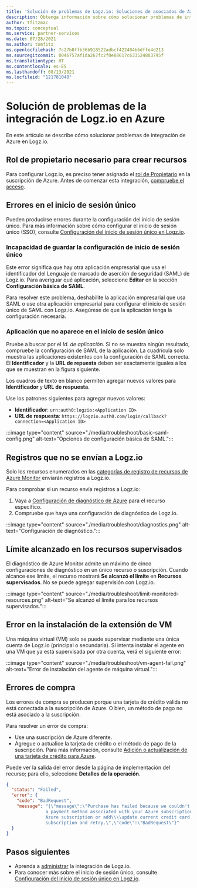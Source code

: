 ```yaml
---
title: 'Solución de problemas de Logz.io: Soluciones de asociados de Azure'
description: Obtenga información sobre cómo solucionar problemas de integración de Azure en Logz.io.
author: tfitzmac
ms.topic: conceptual
ms.service: partner-services
ms.date: 07/28/2021
ms.author: tomfitz
ms.openlocfilehash: 7c27b8ffb36b918522adbcf422484b6dffe4d213
ms.sourcegitcommit: 0046757af1da267fc2f0e88617c633524883795f
ms.translationtype: HT
ms.contentlocale: es-ES
ms.lasthandoff: 08/13/2021
ms.locfileid: "121781040"
---
```

# <a name="troubleshoot-logzio-integration-with-azure"></a>Solución de problemas de la integración de Logz.io en Azure

En este artículo se describe cómo solucionar problemas de integración de Azure en Logz.io.

## <a name="owner-role-needed-to-create-resource"></a>Rol de propietario necesario para crear recursos

Para configurar Logz.io, es preciso tener asignado el [rol de Propietario](../../role-based-access-control/rbac-and-directory-admin-roles.md#azure-roles) en la suscripción de Azure. Antes de comenzar esta integración, [compruebe el acceso](../../role-based-access-control/check-access.md).

## <a name="single-sign-on-errors"></a>Errores en el inicio de sesión único

Pueden producirse errores durante la configuración del inicio de sesión único. Para más información sobre cómo configurar el inicio de sesión único (SSO), consulte [Configuración del inicio de sesión único en Logz.io](setup-sso.md).

### <a name="unable-to-save-single-sign-on-settings"></a>Incapacidad de guardar la configuración de inicio de sesión único

Este error significa que hay otra aplicación empresarial que usa el identificador del Lenguaje de marcado de aserción de seguridad (SAML) de Logz.io. Para averiguar qué aplicación, seleccione **Editar** en la sección **Configuración básica de SAML**.

Para resolver este problema, deshabilite la aplicación empresarial que usa SAML o use otra aplicación empresarial para configurar el inicio de sesión único de SAML con Logz.io. Asegúrese de que la aplicación tenga la configuración necesaria.

### <a name="application-not-shown-in-single-sign-on"></a>Aplicación que no aparece en el inicio de sesión único

Pruebe a buscar por el _Id. de aplicación_. Si no se muestra ningún resultado, compruebe la configuración de SAML de la aplicación. La cuadrícula solo muestra las aplicaciones existentes con la configuración de SAML correcta. El **Identificador** y la **URL de repuesta** deben ser exactamente iguales a los que se muestran en la figura siguiente.

Los cuadros de texto en blanco permiten agregar nuevos valores para **Identificador** y **URL de respuesta**.

Use los patrones siguientes para agregar nuevos valores:

- **Identificador**: `urn:auth0:logzio:<Application ID>`
- **URL de respuesta**: `https://logzio.auth0.com/login/callback?connection=<Application ID>`

:::image type="content" source="./media/troubleshoot/basic-saml-config.png" alt-text="Opciones de configuración básica de SAML.":::

## <a name="logs-not-being-sent-to-logzio"></a>Registros que no se envían a Logz.io

Solo los recursos enumerados en las [categorías de registro de recursos de Azure Monitor](../../azure-monitor/essentials/resource-logs-categories.md) enviarán registros a Logz.io.

Para comprobar si un recurso envía registros a Logz.io:

1. Vaya a [Configuración de diagnóstico de Azure](../../azure-monitor/essentials/diagnostic-settings.md) para el recurso específico.
1. Compruebe que haya una configuración de diagnóstico de Logz.io.

:::image type="content" source="./media/troubleshoot/diagnostics.png" alt-text="Configuración de diagnóstico.":::

## <a name="limit-reached-in-monitored-resources"></a>Límite alcanzado en los recursos supervisados

El diagnóstico de Azure Monitor admite un máximo de cinco configuraciones de diagnóstico en un único recurso o suscripción. Cuando alcance ese límite, el recurso mostrará **Se alcanzó el límite** en **Recursos supervisados**. No se puede agregar supervisión con Logz.io.

:::image type="content" source="./media/troubleshoot/limit-monitored-resources.png" alt-text="Se alcanzó el límite para los recursos supervisados.":::

## <a name="vm-extension-installation-failed"></a>Error en la instalación de la extensión de VM

Una máquina virtual (VM) solo se puede supervisar mediante una única cuenta de Logz.io (principal o secundaria). Si intenta instalar el agente en una VM que ya está supervisada por otra cuenta, verá el siguiente error:

:::image type="content" source="./media/troubleshoot/vm-agent-fail.png" alt-text="Error de instalación del agente de máquina virtual.":::

## <a name="purchase-errors"></a>Errores de compra

Los errores de compra se producen porque una tarjeta de crédito válida no está conectada a la suscripción de Azure. O bien, un método de pago no está asociado a la suscripción.

Para resolver un error de compra:

- Use una suscripción de Azure diferente.
- Agregue o actualice la tarjeta de crédito o el método de pago de la suscripción. Para más información, consulte [Adición o actualización de una tarjeta de crédito para Azure](../../cost-management-billing/manage/change-credit-card.md).

Puede ver la salida del error desde la página de implementación del recurso; para ello, seleccione **Detalles de la operación**.

```json
{
  "status": "Failed",
  "error": {
    "code": "BadRequest",
    "message": "{\"message\":\"Purchase has failed because we couldn't find a valid credit card nor
               a payment method associated with your Azure subscription. Please use a different
               Azure subscription or add\\\\update current credit card or payment method for this
               subscription and retry.\",\"code\":\"BadRequest\"}"
  }
}
```

## <a name="next-steps"></a>Pasos siguientes

- Aprenda a [administrar](manage.md) la integración de Logz.io.
- Para conocer más sobre el inicio de sesión único, consulte [Configuración del inicio de sesión único en Logz.io](setup-sso.md).
